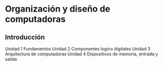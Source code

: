 ---
---

# Organización y diseño de computadoras 

## Introducción

Unidad 1 Fundamentos
Unidad 2 Componentes logico digitales
Unidad 3 Arquitectura de computadoras
Unidad 4 Dispositivos de memoria, entrada y salida
